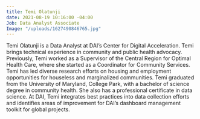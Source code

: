 ```yaml
---
title: Temi Olatunji
date: 2021-08-19 10:16:00 -04:00
Job: Data Analyst Associate
Image: "/uploads/1627490846765.jpg"
---
```


Temi Olatunji is a Data Analyst at DAI’s Center for Digital Acceleration. Temi brings technical experience in community and public health advocacy. Previously, Temi worked as a Supervisor of the Central Region for Optimal Health Care, where she started as a Coordinator for Community Services. Temi has led diverse research efforts on housing and employment opportunities for houseless and marginalized communities. Temi graduated from the University of Maryland, College Park, with a bachelor of science degree in community health. She also has a professional certificate in data science. At DAI, Temi integrates best practices into data collection efforts and identifies areas of improvement for DAI’s dashboard management toolkit for global projects.